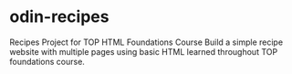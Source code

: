# odin-recipes
Recipes Project for TOP HTML Foundations Course 
Build a simple recipe website with multiple pages using basic HTML learned throughout TOP foundations course.
